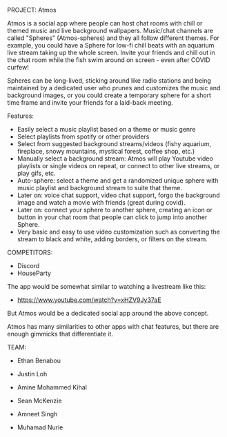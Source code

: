 PROJECT: Atmos

Atmos is a social app where people can host chat rooms with chill or themed music and live background wallpapers. Music/chat channels are called "Spheres" (Atmos-spheres) and they all follow different themes. For example, you could have a Sphere for low-fi chill beats with an aquarium live stream taking up the whole screen. Invite your friends and chill out in the chat room while the fish swim around on screen - even after COVID curfew!

Spheres can be long-lived, sticking around like radio stations and being maintained by a dedicated user who prunes and customizes the music and background images, or you could create a temporary sphere for a short time frame and invite your friends for a laid-back meeting.

Features:
- Easily select a music playlist based on a theme or music genre
- Select playlists from spotify or other providers
- Select from suggested background streams/videos (fishy aquarium, fireplace, snowy mountains, mystical forest, coffee shop, etc.)
- Manually select a background stream: Atmos will play Youtube video playlists or single videos on repeat, or connect to other live streams, or play gifs, etc.
- Auto-sphere: select a theme and get a randomized unique sphere with music playlist and background stream to suite that theme.
- Later on: voice chat support, video chat support, forgo the background image and watch a movie with friends (great during covid).
- Later on: connect your sphere to another sphere, creating an icon or button in your chat room that people can click to jump into another Sphere.
- Very basic and easy to use video customization such as converting the stream to black and white, adding borders, or filters on the stream.

COMPETITORS:
- Discord
- HouseParty

The app would be somewhat similar to watching a livestream like this:
  - https://www.youtube.com/watch?v=xHZV9Jy37aE

But Atmos would be a dedicated social app around the above concept.

Atmos has many similarities to other apps with chat features, but there are enough gimmicks that differentiate it.

TEAM:

- Ethan Benabou

- Justin Loh

- Amine Mohammed Kihal

- Sean McKenzie

- Amneet Singh

- Muhamad Nurie